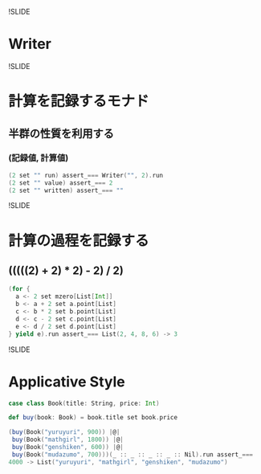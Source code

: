 !SLIDE

# Writer

!SLIDE

# 計算を記録するモナド

## 半群の性質を利用する

### (記録値, 計算値)

```scala
(2 set "" run) assert_=== Writer("", 2).run
(2 set "" value) assert_=== 2
(2 set "" written) assert_=== ""
```

!SLIDE

# 計算の過程を記録する

## (((((2) + 2) * 2) - 2) / 2)

```scala
(for {
  a <- 2 set mzero[List[Int]]
  b <- a + 2 set a.point[List]
  c <- b * 2 set b.point[List]
  d <- c - 2 set c.point[List]
  e <- d / 2 set d.point[List]
} yield e).run assert_=== List(2, 4, 8, 6) -> 3
```

!SLIDE

# Applicative Style

```scala
case class Book(title: String, price: Int)

def buy(book: Book) = book.title set book.price

(buy(Book("yuruyuri", 900)) |@|
 buy(Book("mathgirl", 1800)) |@|
 buy(Book("genshiken", 600)) |@|
 buy(Book("mudazumo", 700)))(_ :: _ :: _ :: _ :: Nil).run assert_===
4000 -> List("yuruyuri", "mathgirl", "genshiken", "mudazumo")
```

